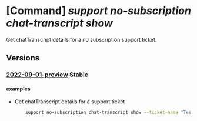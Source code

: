 # [Command] _support no-subscription chat-transcript show_

Get chatTranscript details for a no subscription support ticket.

## Versions

### [2022-09-01-preview](/Resources/mgmt-plane/L3Byb3ZpZGVycy9taWNyb3NvZnQuc3VwcG9ydC9zdXBwb3J0dGlja2V0cy97fS9jaGF0dHJhbnNjcmlwdHMve30=/2022-09-01-preview.xml) **Stable**

<!-- mgmt-plane /providers/microsoft.support/supporttickets/{}/chattranscripts/{} 2022-09-01-preview -->

#### examples

- Get chatTranscript details for a support ticket
    ```bash
        support no-subscription chat-transcript show --ticket-name "TestTicketName" --chat-transcript-name "TestChatTranscriptName"
    ```
